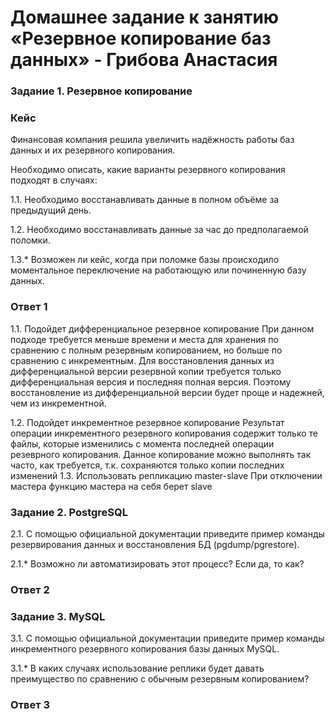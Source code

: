 
# Домашнее задание к занятию «Резервное копирование баз данных» - Грибова Анастасия
### Задание 1. Резервное копирование

### Кейс
Финансовая компания решила увеличить надёжность работы баз данных и их резервного копирования. 

Необходимо описать, какие варианты резервного копирования подходят в случаях: 

1.1. Необходимо восстанавливать данные в полном объёме за предыдущий день.

1.2. Необходимо восстанавливать данные за час до предполагаемой поломки.

1.3.* Возможен ли кейс, когда при поломке базы происходило моментальное переключение на работающую или починенную базу данных.

### Ответ 1
1.1. Подойдет дифференциальное резервное копирование
При данном подходе требуется меньше времени и места для хранения по сравнению с полным резервным копированием, но больше по сравнению с инкрементным. Для восстановления данных из дифференциальной версии резервной копии требуется только дифференциальная версия и последняя полная версия. Поэтому восстановление из дифференциальной версии будет проще и надежней, чем из инкрементной.

1.2. Подойдет инкрементное резервное копирование
Результат операции инкрементного резервного копирования содержит только те файлы, которые изменились с момента последней операции резеврного копирования. Данное копирование можно выполнять так часто, как требуется, т.к. сохраняются только копии последних изменений
1.3. Использовать репликацию master-slave
При отключении мастера функцию мастера на себя берет slave

### Задание 2. PostgreSQL

2.1. С помощью официальной документации приведите пример команды резервирования данных и восстановления БД (pgdump/pgrestore).

2.1.* Возможно ли автоматизировать этот процесс? Если да, то как?

### Ответ 2



### Задание 3. MySQL

3.1. С помощью официальной документации приведите пример команды инкрементного резервного копирования базы данных MySQL. 

3.1.* В каких случаях использование реплики будет давать преимущество по сравнению с обычным резервным копированием?

### Ответ 3
